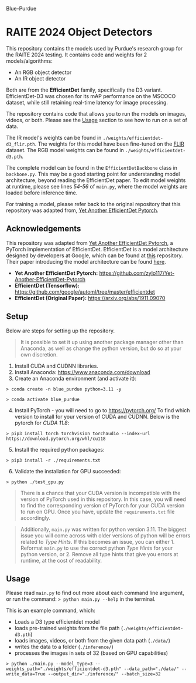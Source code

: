 Blue-Purdue
# RAITE 2024 Object Detectors
This repository contains the models used by Purdue's research group for the RAITE 2024 testing. It contains code and weights for 2 models/algorithms:

* An RGB object detector 
* An IR object detector 

Both are from the **EfficientDet** family, specifically the D3 variant. EfficientDet-D3 was chosen for its mAP performance on the MSCOCO dataset, while still retaining real-time latency for image processing.

The repository contains code that allows you to run the models on images, videos, or both. Please see the [Usage](#usage) section to see how to run on a set of data.

The IR model's weights can be found in `./weights/efficientdet-d3_flir.pth`. The weights for this model have been fine-tuned on the [FLIR](https://www.flir.com/oem/adas/adas-dataset-form/?srsltid=AfmBOoo5d8LHBfpg4zmbkF99bG93UtiZe9VPdRWRoha3uxQCKOQODHEa) dataset. The RGB model weights can be found in `./weights/efficientdet-d3.pth`.

The complete model can be found in the `EfficientDetBackbone` class in `backbone.py`. This may be a good starting point for understanding model architecture, beyond reading the EfficientDet paper. To edit model weights at runtime, please see lines *54-56* of `main.py`, where the model weights are loaded before inference time.

For training a model, please refer back to the original repository that this repository was adapted from, [Yet Another EfficientDet Pytorch](https://github.com/zylo117/Yet-Another-EfficientDet-Pytorch).

## Acknowledgements
This repository was adapted from [Yet Another EfficientDet Pytorch](https://github.com/zylo117/Yet-Another-EfficientDet-Pytorch), a PyTorch implementation of EfficientDet. EfficientDet is a model architecture designed by developers at Google, which can be found at [this](https://github.com/google/automl/tree/master/efficientdet) repository. Their paper introducing the model architecture can be found [here](https://arxiv.org/abs/1911.09070).

* **Yet Another EfficientDet Pytorch:** https://github.com/zylo117/Yet-Another-EfficientDet-Pytorch
* **EfficientDet (Tensorflow):** https://github.com/google/automl/tree/master/efficientdet
* **EfficientDet (Original Paper):** https://arxiv.org/abs/1911.09070

## Setup
Below are steps for setting up the repository.

> It is possible to set it up using another package manager other than Anaconda, as well as change the python version, but do so at your own discretion.

1. Install CUDA and CUDNN libraries.
2. Install Anaconda: https://www.anaconda.com/download
3. Create an Anaconda environment (and activate it):

`> conda create -n blue_purdue python=3.11 -y`

`> conda activate blue_purdue`

4. Install PyTorch - you will need to go to https://pytorch.org/ To find which version to install for your version of CUDA and CUDNN. Below is the pytorch for *CUDA 11.8*:

`> pip3 install torch torchvision torchaudio --index-url https://download.pytorch.org/whl/cu118`

5. Install the required python packages:

`> pip3 install -r ./requirements.txt`

6. Validate the installation for GPU succeeded:

`> python ./test_gpu.py`

> There is a chance that your CUDA version is incompatible with the version of PyTorch used in this repository. In this case, you will need to find the corresponding version of PyTorch for your CUDA version to run on GPU. Once you have, update the `requirements.txt` file accordingly.

> Additionally, `main.py` was written for python version 3.11. The biggest issue you will come across with older versions of python will be errors related to *Type Hints*. If this becomes an issue, you can either 1. Reformat `main.py` to use the correct python *Type Hints* for your python version, or 2. Remove all type hints that give you errors at runtime, at the cost of readability.

## Usage
Please read `main.py` to find out more about each command line argument, or run the command: `> python main.py --help` in the terminal.

This is an example command, which:
* Loads a D3 type efficientdet model
* loads pre-trained weights from the file path (`./weights/efficientdet-d3.pth`)
* loads images, videos, or both from the given data path (`./data/`)
* writes the data to a folder (`./inference/`)
* processes the images in sets of 32 (based on GPU capabilities)

`> python ./main.py --model_type=3 --weights_path="./weights/efficientdet-d3.pth" --data_path="./data/" --write_data=True --output_dir="./inference/" --batch_size=32`
